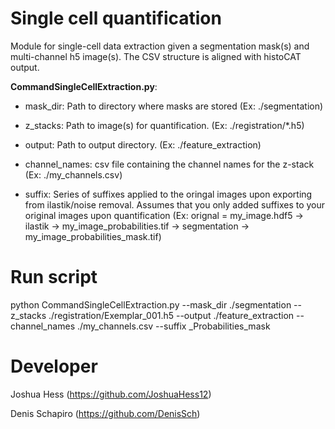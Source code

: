# Single cell quantification
Module for single-cell data extraction given a segmentation mask(s) and multi-channel h5 image(s). The CSV structure is aligned with histoCAT output.

**CommandSingleCellExtraction.py**:

* mask_dir: Path to directory where masks are stored (Ex: ./segmentation)

* z_stacks: Path to image(s) for quantification.  (Ex: ./registration/*.h5)

* output: Path to output directory. (Ex: ./feature_extraction)

* channel_names: csv file containing the channel names for the z-stack (Ex: ./my_channels.csv)

* suffix: Series of suffixes applied to the oringal images upon exporting from ilastik/noise removal. Assumes that you only added suffixes to your original images upon quantification (Ex: orignal = my_image.hdf5 -> ilastik -> my_image_probabilities.tif -> segmentation -> my_image_probabilities_mask.tif)

# Run script
python CommandSingleCellExtraction.py --mask_dir ./segmentation  --z_stacks ./registration/Exemplar_001.h5  --output ./feature_extraction --channel_names ./my_channels.csv --suffix _Probabilities_mask

# Developer
Joshua Hess (https://github.com/JoshuaHess12)

Denis Schapiro (https://github.com/DenisSch)
